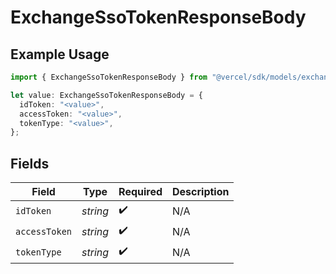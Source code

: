 # ExchangeSsoTokenResponseBody

## Example Usage

```typescript
import { ExchangeSsoTokenResponseBody } from "@vercel/sdk/models/exchangessotokenop.js";

let value: ExchangeSsoTokenResponseBody = {
  idToken: "<value>",
  accessToken: "<value>",
  tokenType: "<value>",
};
```

## Fields

| Field              | Type               | Required           | Description        |
| ------------------ | ------------------ | ------------------ | ------------------ |
| `idToken`          | *string*           | :heavy_check_mark: | N/A                |
| `accessToken`      | *string*           | :heavy_check_mark: | N/A                |
| `tokenType`        | *string*           | :heavy_check_mark: | N/A                |
